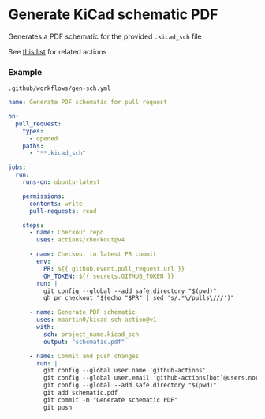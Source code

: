 # Generate KiCad schematic PDF
Generates a PDF schematic for the provided `.kicad_sch` file

See [this list](https://github.com/stars/maartin0/lists/kicad-action-utils) for related actions

### Example
`.github/workflows/gen-sch.yml`
```yml
name: Generate PDF schematic for pull request

on:
  pull_request:
    types:
      - opened
    paths:
      - "**.kicad_sch"

jobs:
  run:
    runs-on: ubuntu-latest

    permissions:
      contents: write
      pull-requests: read

    steps:
      - name: Checkout repo
        uses: actions/checkout@v4

      - name: Checkout to latest PR commit
        env:
          PR: ${{ github.event.pull_request.url }}
          GH_TOKEN: ${{ secrets.GITHUB_TOKEN }}
        run: |
          git config --global --add safe.directory "$(pwd)"
          gh pr checkout "$(echo "$PR" | sed 's/.*\/pulls\///')"

      - name: Generate PDF schematic
        uses: maartin0/kicad-sch-action@v1
        with:
          sch: project_name.kicad_sch
          output: "schematic.pdf"

      - name: Commit and push changes
        run: |
          git config --global user.name 'github-actions'
          git config --global user.email 'github-actions[bot]@users.noreply.github.com'
          git config --global --add safe.directory "$(pwd)"
          git add schematic.pdf
          git commit -m "Generate schematic PDF"
          git push
```
